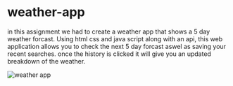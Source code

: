 # weather-app

in this assignment we had to create a weather app that shows a 5 day weather forcast. Using html css and java script along with an api, this web application allows you to check the next 5 day forcast aswel as saving your recent searches. once the history is clicked it will give you an updated breakdown of the weather.











![weather app](https://user-images.githubusercontent.com/119010245/231874256-befd9c86-35ff-4e16-8b1d-e2a4f4f45277.png)


